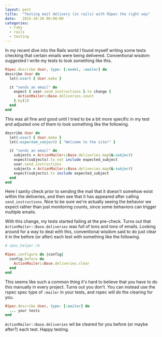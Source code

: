 ```yaml
---
layout: post
title:  "Testing mail delivery (in rails) with RSpec the right way"
date:   2015-10-20 00:00:00
categories:
  - ruby
  - rails
  - testing
---
```


In my recent dive into the Rails world I found myself writing some tests
checking that certain emails were being delivered.  Conventional wisdom
suggested I write my tests to look something like this.

```ruby
RSpec.describe User, type: [:model, :mailer] do
describe User do
  let(:user) { User.make }

  it "sends an email" do
    expect { user.send_instructions }.to change {
      ActionMailer::Base.deliveries.count
    }.by(1)
  end
end
```

This was all fine and good until I tried to be a bit more specific in my test
and adjusted one of them to look something like the following.

```ruby
describe User do
  let(:user) { User.make }
  let(:expected_subject) { "Welcome to the site!" }

  it "sends an email" do
    subjects = ActionMailer::Base.deliveries.map(&:subject)
    expect(subjects).to_not include expected_subject
    user.send_instructions
    subjects = ActionMailer::Base.deliveries.map(&:subject)
    expect(subjects).to include expected_subject
  end
end
```

Here I sanity check prior to sending the mail that it doesn't somehow exist
within the deliveries, and then see that it has appeared after calling
`send_instructions`.  Nice to be sure we're actually seeing the behavior we
expect rather than just monitoring counts, since some behaviors can trigger
multiple emails.

With this change, my tests started failing at the pre-check.  Turns out that
`ActionMailer::Base.deliveries` was full of tons and tons of emails.  Looking
around for a way to deal with this, conventional wisdom said to do just clear
it in the before (or after) each test with something like the following.

```ruby
# spec_helper.rb

RSpec.configure do |config|
  config.before do
    ActionMailer::Base.deliveries.clear
  end
end
```

This seems like such a common thing it's hard to believe that you have to do
this manually in every project.  Turns out you don't.  You can instead use the
rspec spec type of `:mailer` in your tests, and rspec will do the clearing for
you.


```ruby
RSpec.describe User, type: [:mailer] do
  ... your tests
end
```

`ActionMailer::Base.deliveries` wil be cleared for you before (or maybe after?)
each test.  Happy testing.

